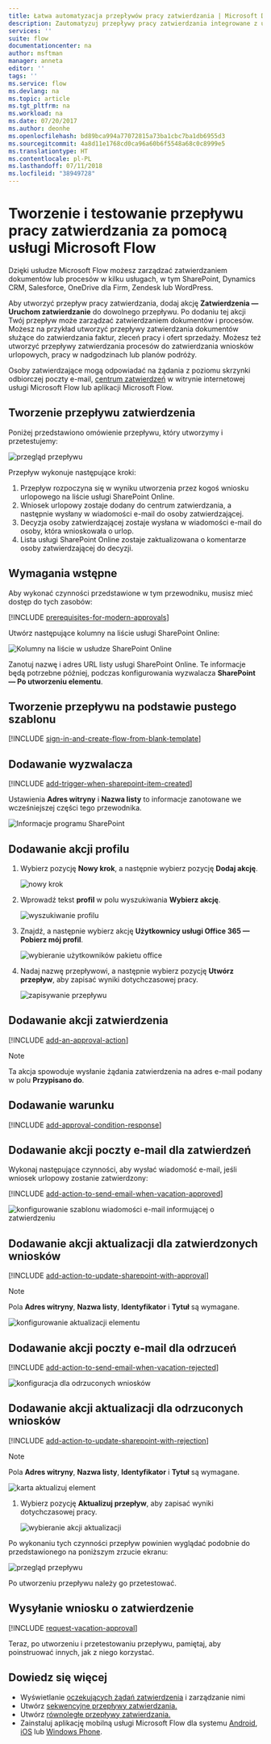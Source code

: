 ```yaml
---
title: Łatwa automatyzacja przepływów pracy zatwierdzania | Microsoft Docs
description: Zautomatyzuj przepływy pracy zatwierdzania integrowane z usługami SharePoint, Dynamics CRM, Salesforce, OneDrive dla Firm, Zendesk lub WordPress.
services: ''
suite: flow
documentationcenter: na
author: msftman
manager: anneta
editor: ''
tags: ''
ms.service: flow
ms.devlang: na
ms.topic: article
ms.tgt_pltfrm: na
ms.workload: na
ms.date: 07/20/2017
ms.author: deonhe
ms.openlocfilehash: bd89bca994a77072815a73ba1cbc7ba1db6955d3
ms.sourcegitcommit: 4a8d11e1768cd0ca96a60b6f5548a68c0c8999e5
ms.translationtype: HT
ms.contentlocale: pl-PL
ms.lasthandoff: 07/11/2018
ms.locfileid: "38949728"
---
```

# <a name="create-and-test-an-approval-workflow-with-microsoft-flow"></a>Tworzenie i testowanie przepływu pracy zatwierdzania za pomocą usługi Microsoft Flow

Dzięki usłudze Microsoft Flow możesz zarządzać zatwierdzaniem dokumentów lub procesów w kilku usługach, w tym SharePoint, Dynamics CRM, Salesforce, OneDrive dla Firm, Zendesk lub WordPress.

Aby utworzyć przepływ pracy zatwierdzania, dodaj akcję **Zatwierdzenia — Uruchom zatwierdzanie** do dowolnego przepływu. Po dodaniu tej akcji Twój przepływ może zarządzać zatwierdzaniem dokumentów i procesów. Możesz na przykład utworzyć przepływy zatwierdzania dokumentów służące do zatwierdzania faktur, zleceń pracy i ofert sprzedaży. Możesz też utworzyć przepływy zatwierdzania procesów do zatwierdzania wniosków urlopowych, pracy w nadgodzinach lub planów podróży.

Osoby zatwierdzające mogą odpowiadać na żądania z poziomu skrzynki odbiorczej poczty e-mail, [centrum zatwierdzeń](https://flow.microsoft.com/manage/approvals/received/) w witrynie internetowej usługi Microsoft Flow lub aplikacji Microsoft Flow.

## <a name="create-an-approval-flow"></a>Tworzenie przepływu zatwierdzenia
Poniżej przedstawiono omówienie przepływu, który utworzymy i przetestujemy:

   ![przegląd przepływu](./media/modern-approvals/create-flow-overview.png)

Przepływ wykonuje następujące kroki:

1. Przepływ rozpoczyna się w wyniku utworzenia przez kogoś wniosku urlopowego na liście usługi SharePoint Online.
2. Wniosek urlopowy zostaje dodany do centrum zatwierdzania, a następnie wysłany w wiadomości e-mail do osoby zatwierdzającej.
3. Decyzja osoby zatwierdzającej zostaje wysłana w wiadomości e-mail do osoby, która wnioskowała o urlop.
4. Lista usługi SharePoint Online zostaje zaktualizowana o komentarze osoby zatwierdzającej do decyzji.

## <a name="prerequisites"></a>Wymagania wstępne
Aby wykonać czynności przedstawione w tym przewodniku, musisz mieć dostęp do tych zasobów:

[!INCLUDE [prerequisites-for-modern-approvals](includes/prerequisites-for-modern-approvals.md)]

Utwórz następujące kolumny na liście usługi SharePoint Online:

   ![Kolumny na liście w usłudze SharePoint Online](./media/modern-approvals/sharepoint-list-fields.png)

Zanotuj nazwę i adres URL listy usługi SharePoint Online. Te informacje będą potrzebne później, podczas konfigurowania wyzwalacza **SharePoint — Po utworzeniu elementu**.

## <a name="create-your-flow-from-the-blank-template"></a>Tworzenie przepływu na podstawie pustego szablonu
[!INCLUDE [sign-in-and-create-flow-from-blank-template](includes/sign-in-and-create-flow-from-blank-template.md)]

## <a name="add-a-trigger"></a>Dodawanie wyzwalacza

[!INCLUDE [add-trigger-when-sharepoint-item-created](includes/add-trigger-when-sharepoint-item-created.md)]

Ustawienia **Adres witryny** i **Nazwa listy** to informacje zanotowane we wcześniejszej części tego przewodnika.

![Informacje programu SharePoint](./media/modern-approvals/select-sharepoint-site-info.png)

## <a name="add-a-profile-action"></a>Dodawanie akcji profilu

1. Wybierz pozycję **Nowy krok**, a następnie wybierz pozycję **Dodaj akcję**.
   
    ![nowy krok](./media/modern-approvals/select-sharepoint-add-action.png)
2. Wprowadź tekst **profil** w polu wyszukiwania **Wybierz akcję**.
   
    ![wyszukiwanie profilu](./media/modern-approvals/search-for-profile.png)
3. Znajdź, a następnie wybierz akcję **Użytkownicy usługi Office 365 — Pobierz mój profil**.
   
    ![wybieranie użytkowników pakietu office](./media/modern-approvals/select-my-profile.png)
4. Nadaj nazwę przepływowi, a następnie wybierz pozycję **Utwórz przepływ**, aby zapisać wyniki dotychczasowej pracy.
   
    ![zapisywanie przepływu](./media/modern-approvals/save.png)

## <a name="add-an-approval-action"></a>Dodawanie akcji zatwierdzenia

[!INCLUDE [add-an-approval-action](includes/add-an-approval-action.md)]

> [!NOTE]
> Ta akcja spowoduje wysłanie żądania zatwierdzenia na adres e-mail podany w polu **Przypisano do**.
>
>

## <a name="add-a-condition"></a>Dodawanie warunku

[!INCLUDE [add-approval-condition-response](includes/add-approval-condition-response.md)]

## <a name="add-an-email-action-for-approvals"></a>Dodawanie akcji poczty e-mail dla zatwierdzeń

Wykonaj następujące czynności, aby wysłać wiadomość e-mail, jeśli wniosek urlopowy zostanie zatwierdzony:

[!INCLUDE [add-action-to-send-email-when-vacation-approved](includes/add-action-to-send-email-when-vacation-approved.md)]

   ![konfigurowanie szablonu wiadomości e-mail informującej o zatwierdzeniu](./media/sequential-modern-approvals/yes-email-config.png)

## <a name="add-an-update-action-for-approved-requests"></a>Dodawanie akcji aktualizacji dla zatwierdzonych wniosków

[!INCLUDE [add-action-to-update-sharepoint-with-approval](includes/add-action-to-update-sharepoint-with-approval.md)]

> [!NOTE]
> Pola **Adres witryny**, **Nazwa listy**, **Identyfikator** i **Tytuł** są wymagane.
>
>

![konfigurowanie aktualizacji elementu](./media/modern-approvals/configure-update-item.png)

## <a name="add-an-email-action-for-rejections"></a>Dodawanie akcji poczty e-mail dla odrzuceń

[!INCLUDE [add-action-to-send-email-when-vacation-rejected](includes/add-action-to-send-email-when-vacation-rejected.md)]

![konfiguracja dla odrzuconych wniosków](./media/modern-approvals/configure-rejected-email.png)

## <a name="add-update-action-for-rejected-requests"></a>Dodawanie akcji aktualizacji dla odrzuconych wniosków

[!INCLUDE [add-action-to-update-sharepoint-with-rejection](includes/add-action-to-update-sharepoint-with-rejection.md)]

   > [!NOTE]
   > Pola **Adres witryny**, **Nazwa listy**, **Identyfikator** i **Tytuł** są wymagane.
   >
   >

![karta aktualizuj element](./media/modern-approvals/configure-update-item-no.png)

1. Wybierz pozycję **Aktualizuj przepływ**, aby zapisać wyniki dotychczasowej pracy.
   
    ![wybieranie akcji aktualizacji](./media/modern-approvals/update.png)

Po wykonaniu tych czynności przepływ powinien wyglądać podobnie do przedstawionego na poniższym zrzucie ekranu:

![przegląd przepływu](./media/modern-approvals/completed-flow.png)

Po utworzeniu przepływu należy go przetestować.

## <a name="request-an-approval"></a>Wysyłanie wniosku o zatwierdzenie

[!INCLUDE [request-vacation-approval](includes/request-vacation-approval.md)]

Teraz, po utworzeniu i przetestowaniu przepływu, pamiętaj, aby poinstruować innych, jak z niego korzystać.

## <a name="learn-more"></a>Dowiedz się więcej

* Wyświetlanie [oczekujących żądań zatwierdzenia](approve-reject-requests.md) i zarządzanie nimi
* Utwórz [sekwencyjne przepływy zatwierdzania.](sequential-modern-approvals.md)
* Utwórz [równoległe przepływy zatwierdzania.](parallel-modern-approvals.md)
* Zainstaluj aplikację mobilną usługi Microsoft Flow dla systemu [Android](https://aka.ms/flowmobiledocsandroid), [iOS](https://aka.ms/flowmobiledocsios) lub [Windows Phone](https://aka.ms/flowmobilewindows).
